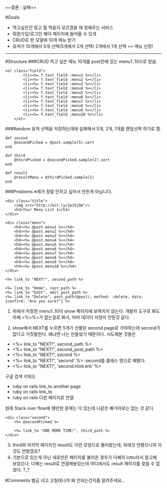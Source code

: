 ==결론 : 실패==

#Goals
- 먹고싶은건 많고 뭘 먹을지 모르겠을 때 정해주는 서비스
- 회원가입/로그인 해야 페이지에 들어올 수 있게
- CRUD로 한 모델에 10개 메뉴 받기
- 유저가 10개에서 5개 선택/5개에서 2개 선택/ 2개에서 1개 선택 => 메뉴 선정!
---
#Structure
###CRUD
먹고 싶은 메뉴 10개를 post안에 있는 menu1..10으로 받음.
```
<ol class="field">
        <li><%= f.text_field :menu1 %></li>
        <li><%= f.text_field :menu2 %></li>
        <li><%= f.text_field :menu3 %></li>
        <li><%= f.text_field :menu4 %></li>
        <li><%= f.text_field :menu5 %></li>
        <li><%= f.text_field :menu6 %></li>
        <li><%= f.text_field :menu7 %></li>
        <li><%= f.text_field :menu8 %></li>
        <li><%= f.text_field :menu9 %></li>
        <li><%= f.text_field :menu10 %></li>
    </ol>
```

###Random
유저 선택을 저장하는데에 실패해서 5개, 2개, 1개를 랜덤선택 하기로 함.
```
def second
    @secondPicked = @post.sample(5).sort
end

def third
    @thirdPicked = @secondPicked.sample(2).sort
end

def result
    @resultMenu = @thirdPicked.sample(1)
end
```

###Problems
※제가 정말 안하고 싶어서 안한게 아닙니다.
```
<div class="title">
    <img src="http://bit.ly/2pJSjQm"/>
    <h3>Your Menu List 1</h3>
</div>

<div class="menu">
    <h4><%= @post.menu1 %></h4>
    <h4><%= @post.menu2 %></h4>
    <h4><%= @post.menu3 %></h4>
    <h4><%= @post.menu4 %></h4>
    <h4><%= @post.menu5 %></h4>
    <h4><%= @post.menu6 %></h4>
    <h4><%= @post.menu7 %></h4>
    <h4><%= @post.menu8 %></h4>
    <h4><%= @post.menu9 %></h4>
    <h4><%= @post.menu10 %></h4>
</div>

<%= link_to "NEXT!", second_path %>

<%= link_to "Home", root_path %>
<%= link_to "Edit", edit_post_path %>
<%= link_to "Delete", post_path(@post), method: :delete, data: {confirm: "Are you sure?"} %>
```
1. 위에서 저장한 menu1..10이 show 페이지에 보여지지 않는다. 개발자 도구로 봐도 아예 <%=%>가 없는걸로 봐서, 아마 데이터 저장이 안된것 같다.

2. show에서 NEXT를 누르면 5개가 선별된 second page로 가야하는데 second가 없다고 거짓말한다. 왜냐면 나는 만들었기 때문이다.
시도해본 것들은
- <%= link_to "NEXT!", second_path %>
- <%= link_to "NEXT!", second_post_path %>
- <%= link_to "NEXT!", second %>
- <%= link_to "NEXT!", 'second' %> :second를 클래스 명으로 해봤다.
- <%= link_to "NEXT!", 'second.html.erb' %>

구글 검색 키워드
- ruby on rails link_to another page
- ruby on rails link_to
- ruby on rails 다른 페이지로 연결

원래 Stack over flow에 웬만한 문제는 다 있는데 나같은 빠가야로는 없는 것 같다.

```
<div class="second">
    <%= @secondPicked %>
    
    <%= link_to "ONE MORE TIME!", third_path %>
</div>
```
3. third와 마지막 페이지인 result도 이런 모양으로 불러왔는데, 위에것 안됐으니까 이것도 안됐겠죠?
4. 기본으로 있는게 아닌 새로만든 페이지를 불러온 경우가 다혜의 lotto라서 참고해 보았으나, 다해는 result로 연결해놓았는데 어디에서도 result 페이지를 찾을 수 없었다. ?_?

#Comments
벌금 내고 고칠테니까 왜 안되는건지좀 알려주세요...
